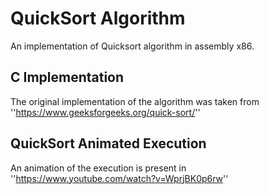 # QuickSort Algorithm 

An implementation of Quicksort algorithm in assembly x86. 

## C Implementation

The original implementation of the algorithm was taken from 
''https://www.geeksforgeeks.org/quick-sort/'' 

## QuickSort Animated Execution

An animation of the execution is present in 
''https://www.youtube.com/watch?v=WprjBK0p6rw''